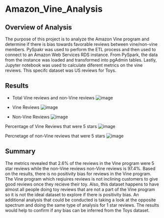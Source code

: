 # Amazon_Vine_Analysis

## Overview of Analysis
The purpose of this project is to analyze the Amazon Vine program and determine if there is bias towards favorable reviews between vine/non-vine members. PySpakr was used to perform the ETL process and then used to connect to an Amazon Web Services RDS instance. From PySpark, the data from the instance was loaded and transformed into pgAdmin tables. Lastly, Jupyter notebook was used to calculate diferent metrics on the vine reviews. This specifc dataset was US reviews for Toys.


## Results

* Total Vine reviews and non-Vine reviews
![image](https://user-images.githubusercontent.com/96553992/166168193-daf8ff19-4185-4048-85c4-fe8c0f9a0133.png)

* Vine Reviews 
![image](https://user-images.githubusercontent.com/96553992/166168099-890a516e-63e8-4dda-ab4f-43210f7d4fd7.png)

*  Non-Vine Reviews
![image](https://user-images.githubusercontent.com/96553992/166168118-bcd40db2-6d4b-4ffd-b57b-16fdea630fd4.png)

Percentage of Vine Reviews that were 5 stars
![image](https://user-images.githubusercontent.com/96553992/166168317-fd66a05e-c5fe-49ee-b508-75d71f97c4aa.png)

Percnetage of non-Vine reviews that were 5 stars
![image](https://user-images.githubusercontent.com/96553992/166168331-e3c164fa-a7f5-4ce1-a308-b3307e3fa099.png)


## Summary

The metrics revealed that  2.6% of the reviews in the Vine program were 5 star reviews while the non-Vine reviews non-Vine reviews is 97.4%. Based on the results, there is no positivity bias for reviews in the Vine program. The Vine program which reqiuires reviews is not inclining customers to give good reviews once they recieve their toy. Also, this dataset happens to have almost all people doing toy reviews that are not a part of the Vine program so it is not the ideal dataset to explore if there is positivity bias. An additional analysis that could be conducted is taking a look at the opposite spectrum and doing the same type of analysis for 1 star reviews. The results would help to confirm if any bias can be inferred from the Toys dataset.
